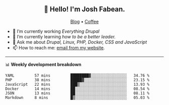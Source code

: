<h2 align="center">👋 Hello! I'm Josh Fabean.</h2>
<p align="center">
  <a href="https://joshfabean.com">Blog</a> •
  <a href="https://www.buymeacoffee.com/LSxne6Yr4">Coffee</a>
</p>

- 🔭 I’m currently working *Everything Drupal*
- 🌱 I’m currently learning *how to be a better leader.*
- 💬 Ask me about *Drupal, Linux, PHP, Docker, CSS and JavaScript*
- 📫 How to reach me: [email from my website](https://joshfabean.com).

-------

📊 **Weekly development breakdown**
<!--START_SECTION:waka-->

```text
YAML         57 mins         ████████▓░░░░░░░░░░░░░░░░   34.76 %
PHP          38 mins         █████▓░░░░░░░░░░░░░░░░░░░   23.15 %
JavaScript   22 mins         ███▒░░░░░░░░░░░░░░░░░░░░░   13.93 %
Docker       14 mins         ██░░░░░░░░░░░░░░░░░░░░░░░   08.54 %
JSON         13 mins         ██░░░░░░░░░░░░░░░░░░░░░░░   08.11 %
Markdown     8 mins          █▒░░░░░░░░░░░░░░░░░░░░░░░   05.03 %
```

<!--END_SECTION:waka-->

<!--
**fabean/fabean** is a ✨ _special_ ✨ repository because its `README.md` (this file) appears on your GitHub profile.

Here are some ideas to get you started:

- 🔭 I’m currently working on ...
- 🌱 I’m currently learning ...
- 👯 I’m looking to collaborate on ...
- 🤔 I’m looking for help with ...
- 💬 Ask me about ...
- 📫 How to reach me: ...
- 😄 Pronouns: ...
- ⚡ Fun fact: ...
-->
